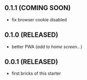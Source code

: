 ## 0.1.1 (COMING SOON)
- fix browser cookie disabled 

## 0.1.0 (RELEASED)
- better PWA (*add to home screen...*)

## 0.0.1 (RELEASED)
- first bricks of this starter
